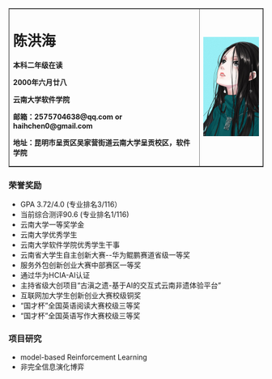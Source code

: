 <table border="1">
  <tr>
    <td width="75%">
      <h1>陈洪海</h1>
      <p><b>本科二年级在读</b></p>
      <p><b>2000年六月廿八</b></p>
      <p><b>云南大学软件学院</b></p>
      <p><b>邮箱：2575704638@qq.com or haihchen0@gmail.com</b></p>
      <p><b>地址：昆明市呈贡区吴家营街道云南大学呈贡校区，软件学院</b></p>
    </td>
    <td width="25%">
      <img src="https://github.com/Codetroubler/haihchen0.github.com/blob/master/%E5%AE%9D%E5%84%BF%E5%A7%90.jpg" width="100%">    
    </td>
  </tr>
</table>

### 荣誉奖励
- GPA 3.72/4.0 (专业排名3/116）
- 当前综合测评90.6 (专业排名1/116)
- 云南大学一等奖学金
- 云南大学优秀学生
- 云南大学软件学院优秀学生干事
- 云南省大学生自主创新大赛--华为鲲鹏赛道省级一等奖
- 服务外包创新创业大赛中部赛区一等奖
- 通过华为HCIA-AI认证
- 主持省级大创项目“古滇之遗-基于AI的交互式云南非遗体验平台”
- 互联网加大学生创新创业大赛校级铜奖
- “国才杯”全国英语阅读大赛校级三等奖
- “国才杯”全国英语写作大赛校级三等奖

### 项目研究
- model-based Reinforcement Learning
- 非完全信息演化博弈
